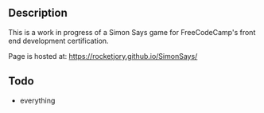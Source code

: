 ## Description
This is a work in progress of a Simon Says game for FreeCodeCamp's front end development certification.

Page is hosted at: https://rocketjory.github.io/SimonSays/

## Todo
- everything
